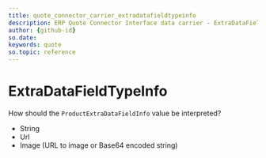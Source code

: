 ```yaml
---
title: quote_connector_carrier_extradatafieldtypeinfo
description: ERP Quote Connector Interface data carrier - ExtraDataFieldTypeInfo
author: {github-id}
so.date:
keywords: quote
so.topic: reference
---
```


# ExtraDataFieldTypeInfo

How should the `ProductExtraDataFieldInfo` value be interpreted?

* String
* Url
* Image (URL to image or Base64 encoded string)
